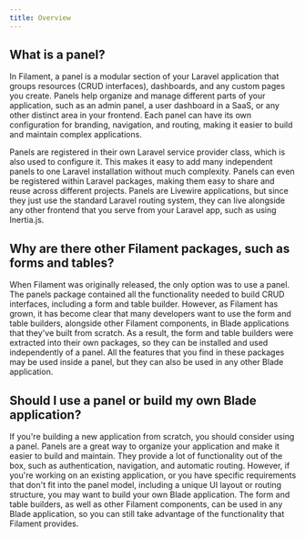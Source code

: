```yaml
---
title: Overview
---
```


## What is a panel?

In Filament, a panel is a modular section of your Laravel application that groups resources (CRUD interfaces), dashboards, and any custom pages you create. Panels help organize and manage different parts of your application, such as an admin panel, a user dashboard in a SaaS, or any other distinct area in your frontend. Each panel can have its own configuration for branding, navigation, and routing, making it easier to build and maintain complex applications.

Panels are registered in their own Laravel service provider class, which is also used to configure it. This makes it easy to add many independent panels to one Laravel installation without much complexity. Panels can even be registered within Laravel packages, making them easy to share and reuse across different projects. Panels are Livewire applications, but since they just use the standard Laravel routing system, they can live alongside any other frontend that you serve from your Laravel app, such as using Inertia.js.

## Why are there other Filament packages, such as forms and tables?

When Filament was originally released, the only option was to use a panel. The panels package contained all the functionality needed to build CRUD interfaces, including a form and table builder. However, as Filament has grown, it has become clear that many developers want to use the form and table builders, alongside other Filament components, in Blade applications that they've built from scratch. As a result, the form and table builders were extracted into their own packages, so they can be installed and used independently of a panel. All the features that you find in these packages may be used inside a panel, but they can also be used in any other Blade application.

## Should I use a panel or build my own Blade application?

If you're building a new application from scratch, you should consider using a panel. Panels are a great way to organize your application and make it easier to build and maintain. They provide a lot of functionality out of the box, such as authentication, navigation, and automatic routing. However, if you're working on an existing application, or you have specific requirements that don't fit into the panel model, including a unique UI layout or routing structure, you may want to build your own Blade application. The form and table builders, as well as other Filament components, can be used in any Blade application, so you can still take advantage of the functionality that Filament provides.
